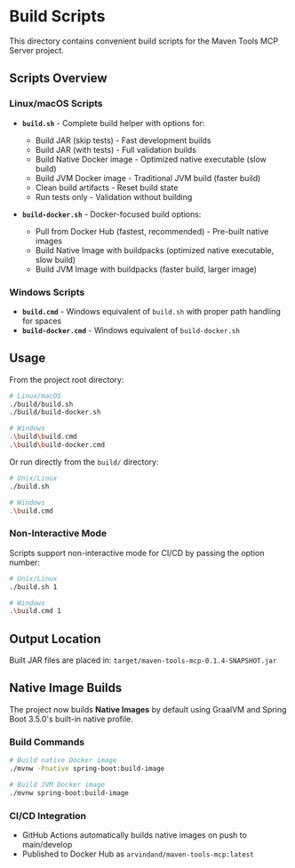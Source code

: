 # Build Scripts

This directory contains convenient build scripts for the Maven Tools MCP Server project.

## Scripts Overview

### Linux/macOS Scripts

- **`build.sh`** - Complete build helper with options for:
  - Build JAR (skip tests) - Fast development builds
  - Build JAR (with tests) - Full validation builds  
  - Build Native Docker image - Optimized native executable (slow build)
  - Build JVM Docker image - Traditional JVM build (faster build)
  - Clean build artifacts - Reset build state
  - Run tests only - Validation without building

- **`build-docker.sh`** - Docker-focused build options:
  - Pull from Docker Hub (fastest, recommended) - Pre-built native images
  - Build Native Image with buildpacks (optimized native executable, slow build)
  - Build JVM Image with buildpacks (faster build, larger image)

### Windows Scripts

- **`build.cmd`** - Windows equivalent of `build.sh` with proper path handling for spaces
- **`build-docker.cmd`** - Windows equivalent of `build-docker.sh`

## Usage

From the project root directory:

```bash
# Linux/macOS
./build/build.sh
./build/build-docker.sh

# Windows
.\build\build.cmd
.\build\build-docker.cmd
```

Or run directly from the `build/` directory:

```bash
# Unix/Linux
./build.sh

# Windows
.\build.cmd
```

### Non-Interactive Mode

Scripts support non-interactive mode for CI/CD by passing the option number:

```bash
# Unix/Linux
./build.sh 1

# Windows  
.\build.cmd 1
```

## Output Location

Built JAR files are placed in: `target/maven-tools-mcp-0.1.4-SNAPSHOT.jar`

## Native Image Builds

The project now builds **Native Images** by default using GraalVM and Spring Boot 3.5.0's built-in native profile.

### Build Commands

```bash
# Build native Docker image
./mvnw -Pnative spring-boot:build-image

# Build JVM Docker image 
./mvnw spring-boot:build-image
```

### CI/CD Integration

- GitHub Actions automatically builds native images on push to main/develop
- Published to Docker Hub as `arvindand/maven-tools-mcp:latest`
